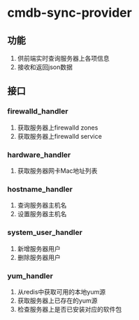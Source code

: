 # cmdb-sync-provider
## 功能
1. 供前端实时查询服务器上各项信息
2. 接收和返回json数据

## 接口
### firewalld_handler
1. 获取服务器上firewalld zones
2. 获取服务器上firewalld service

### hardware_handler
1. 获取服务器网卡Mac地址列表

### hostname_handler
1. 查询服务器主机名
2. 设置服务器主机名

### system_user_handler
1. 新增服务器用户
2. 删除服务器用户

### yum_handler
1. 从redis中获取可用的本地yum源
2. 获取服务器上已存在的yum源
3. 检查服务器上是否已安装对应的软件包
